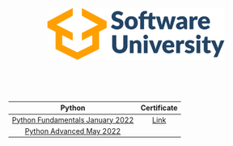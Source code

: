 <p align="center">
  <img width="350" src="/assets/Software-University-logo.png" alt="SoftUni cources">
</p>
<br />
<br />
<br />

| Python      | Certificate |
| :---:       | :---: |
| [Python Fundamentals January 2022](https://softuni.bg/trainings/3704/python-advanced-may-2022)      | [Link](https://softuni.bg/certificates/details/129052/89f8feff)
| [Python Advanced May 2022](https://softuni.bg/trainings/3609/programming-fundamentals-with-python-january-2022)  |
